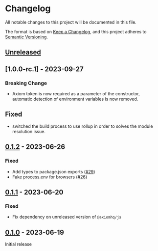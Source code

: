 # Changelog

All notable changes to this project will be documented in this file.

The format is based on [Keep a Changelog](https://keepachangelog.com/en/1.0.0/),
and this project adheres to [Semantic Versioning](https://semver.org/spec/v2.0.0.html).

## [Unreleased]

## [1.0.0-rc.1] - 2023-09-27

### Breaking Change

- Axiom token is now required as a parameter of the constructor, automatic detection of environment variables is now removed.

## Fixed

- switched the build process to use rollup in order to solves the module resolution issue.

## [0.1.2] - 2023-06-26

### Fixed

- Add types to package.json exports ([#29](https://github.com/axiomhq/axiom-js/pull/29))
- Fake process.env for browsers ([#26](https://github.com/axiomhq/axiom-js/pull/26))

## [0.1.1] - 2023-06-20

### Fixed

- Fix dependency on unreleased version of `@axiomhq/js`

## [0.1.0] - 2023-06-19

Initial release

[unreleased]: https://github.com/axiomhq/axiom-js/compare/pino-0.1.2...HEAD
[0.1.2]: https://github.com/axiomhq/axiom-js/releases/tag/pino-0.1.2
[0.1.1]: https://github.com/axiomhq/axiom-js/releases/tag/pino-0.1.1
[0.1.0]: https://github.com/axiomhq/axiom-js/releases/tag/pino-0.1.0
